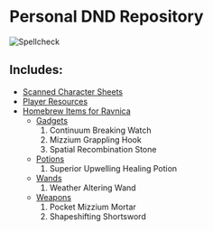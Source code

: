 # Personal DND Repository

![Spellcheck](https://github.com/ckoegel/dnd-stuff/actions/workflows/spell_check.yml/badge.svg)
## Includes:
* [Scanned Character Sheets](/Characters)
* [Player Resources](/Resources)
* [Homebrew Items for Ravnica](/Characters/Opi/Items)
  * [Gadgets](/Characters/Opi/Items/Gadgets)
    1. Continuum Breaking Watch
    2. Mizzium Grappling Hook
    3. Spatial Recombination Stone
  * [Potions](/Characters/Opi/Items/Potions)
    1. Superior Upwelling Healing Potion
  * [Wands](/Characters/Opi/Items/Wands)
    1. Weather Altering Wand
  * [Weapons](/Characters/Opi/Items/Weapons)
    1. Pocket Mizzium Mortar
    2. Shapeshifting Shortsword
  
